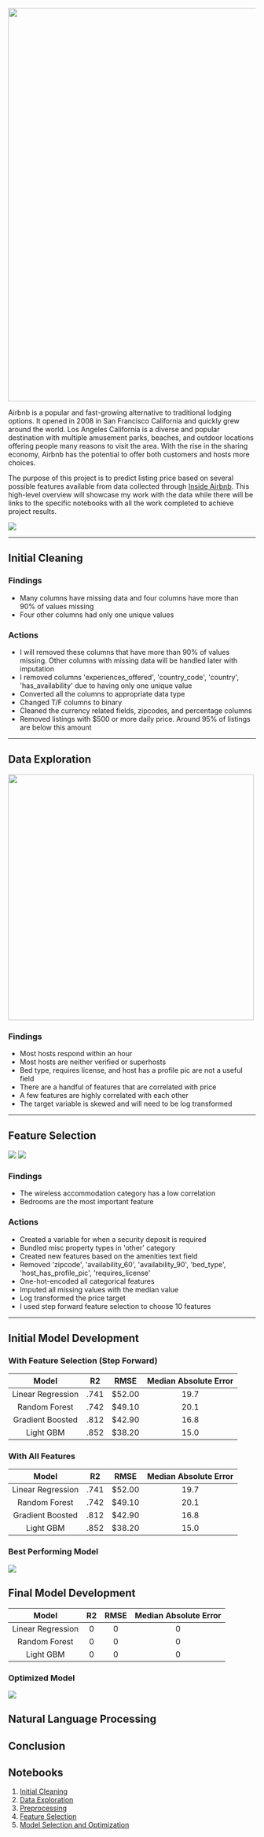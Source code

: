 [<img src="https://github.com/csmangum/portfolio/blob/master/img/airbnb_portfolio_title.png" width="800">](https://github.com/csmangum/portfolio/tree/master/Airbnb%20Price%20Prediction)
<p> Airbnb is a popular and fast-growing alternative to traditional lodging options. It opened in 2008 in San Francisco California and quickly grew around the world. Los Angeles California is a diverse and popular destination with multiple amusement parks, beaches, and outdoor locations offering people many reasons to visit the area. With the rise in the sharing economy, Airbnb has the potential to offer both customers and hosts more choices.</p>

The purpose of this project is to predict listing price based on several possible features available from data collected through [Inside Airbnb](http://insideairbnb.com/get-the-data.html). This high-level overview will showcase my work with the data while there will be links to the specific notebooks with all the work completed to achieve project results.

<img src="https://github.com/csmangum/portfolio/blob/master/img/quad_v2.gif">

***
## Initial Cleaning

### Findings
* Many columns have missing data and four columns have more than 90% of values missing
* Four other columns had only one unique values

### Actions
* I will removed these columns that have more than 90% of values missing. Other columns with missing data will be handled later with imputation
* I removed columns 'experiences_offered', 'country_code', 'country', 'has_availability' due to having only one unique value
* Converted all the columns to appropriate data type
* Changed T/F columns to binary
* Cleaned the currency related fields, zipcodes, and percentage columns
* Removed listings with $500 or more daily price. Around 95% of listings are below this amount
***

## Data Exploration
<img src="https://github.com/csmangum/portfolio/blob/master/Airbnb%20Price%20Prediction/response_time.png" width="500">

### Findings
* Most hosts respond within an hour
* Most hosts are neither verified or superhosts
* Bed type, requires license, and host has a profile pic are not a useful field
* There are a handful of features that are correlated with price
* A few features are highly correlated with each other
* The target variable is skewed and will need to be log transformed 


***

## Feature Selection
![](feature_importance.png)
![](cumulative_importance.png)

### Findings
* The wireless accommodation category has a low correlation
* Bedrooms are the most important feature

### Actions
* Created a variable for when a security deposit is required
* Bundled misc property types in 'other' category
* Created new features based on the amenities text field
* Removed 'zipcode', 'availability_60', 'availability_90', 'bed_type', 'host_has_profile_pic', 'requires_license'
* One-hot-encoded all categorical features
* Imputed all missing values with the median value
* Log transformed the price target
* I used step forward feature selection to choose 10 features

***

## Initial Model Development
### With Feature Selection (Step Forward)
| Model | R2 | RMSE | Median Absolute Error |
| :---: | :---: | :---: | :---: |
| Linear Regression | .741 | $52.00 | 19.7 |
| Random Forest | .742 | $49.10 | 20.1 |
| Gradient Boosted | .812 | $42.90 | 16.8 |
| Light GBM | .852 | $38.20 | 15.0 |

### With All Features
| Model | R2 | RMSE | Median Absolute Error |
| :---: | :---: | :---: | :---: |
| Linear Regression | .741 | $52.00 | 19.7 |
| Random Forest | .742 | $49.10 | 20.1 |
| Gradient Boosted | .812 | $42.90 | 16.8 |
| Light GBM | .852 | $38.20 | 15.0 |


### Best Performing Model
![](initial_model.png)

## Final Model Development

| Model | R2 | RMSE | Median Absolute Error |
| :---: | :---: | :---: | :---: |
| Linear Regression | 0 | 0 | 0 |
| Random Forest | 0 | 0 | 0 |
| Light GBM | 0 | 0 | 0 |

### Optimized Model
![](final_model.png)

## Natural Language Processing

## Conclusion

## Notebooks
1. [Initial Cleaning](https://github.com/csmangum/portfolio/blob/master/Airbnb%20Price%20Prediction/1.%20Initial%20Cleaning.ipynb)
2. [Data Exploration](https://github.com/csmangum/portfolio/blob/master/Airbnb%20Price%20Prediction/2.%20Data%20Exploration.ipynb)
3. [Preprocessing](https://github.com/csmangum/portfolio/blob/master/Airbnb%20Price%20Prediction/3.%20Preprocessing.ipynb) 
4. [Feature Selection](https://github.com/csmangum/portfolio/blob/master/Airbnb%20Price%20Prediction/4.%20Feature%20Selection.ipynb)
5. [Model Selection and Optimization](https://github.com/csmangum/portfolio/blob/master/Airbnb%20Price%20Prediction/5.%20Model%20Selection%20%26%20Optimization.ipynb) 
